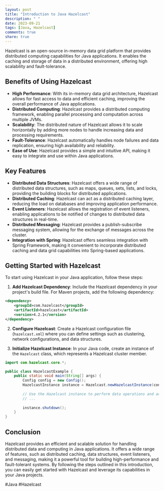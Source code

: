 ```yaml
---
layout: post
title: "Introduction to Java Hazelcast"
description: " "
date: 2023-09-21
tags: [Java, Hazelcast]
comments: true
share: true
---
```


Hazelcast is an open-source in-memory data grid platform that provides distributed computing capabilities for Java applications. It enables the caching and storage of data in a distributed environment, offering high scalability and fault-tolerance.

## Benefits of Using Hazelcast

- **High Performance**: With its in-memory data grid architecture, Hazelcast allows for fast access to data and efficient caching, improving the overall performance of Java applications.
- **Distributed Computing**: Hazelcast provides a distributed computing framework, enabling parallel processing and computation across multiple JVMs.
- **Scalability**: The distributed nature of Hazelcast allows it to scale horizontally by adding more nodes to handle increasing data and processing requirements.
- **Fault-Tolerance**: Hazelcast automatically handles node failures and data replication, ensuring high availability and reliability.
- **Ease of Use**: Hazelcast provides a simple and intuitive API, making it easy to integrate and use within Java applications.

## Key Features

- **Distributed Data Structures**: Hazelcast offers a wide range of distributed data structures, such as maps, queues, sets, lists, and locks, providing the building blocks for distributed applications.
- **Distributed Caching**: Hazelcast can act as a distributed caching layer, reducing the load on databases and improving application performance.
- **Event Listeners**: Hazelcast allows the registration of event listeners, enabling applications to be notified of changes to distributed data structures in real-time.
- **Distributed Messaging**: Hazelcast provides a publish-subscribe messaging system, allowing for the exchange of messages across the cluster.
- **Integration with Spring**: Hazelcast offers seamless integration with Spring Framework, making it convenient to incorporate distributed caching and data grid capabilities into Spring-based applications.

## Getting Started with Hazelcast

To start using Hazelcast in your Java application, follow these steps:

1. **Add Hazelcast Dependency**: Include the Hazelcast dependency in your project's build file. For Maven projects, add the following dependency:

```xml
<dependency>
    <groupId>com.hazelcast</groupId>
    <artifactId>hazelcast</artifactId>
    <version>4.2.1</version>
</dependency>
```

2. **Configure Hazelcast**: Create a Hazelcast configuration file (`hazelcast.xml`) where you can define settings such as clustering, network configurations, and data structures.

3. **Initialize Hazelcast Instance**: In your Java code, create an instance of the `Hazelcast` class, which represents a Hazelcast cluster member.

```java
import com.hazelcast.core.*;

public class HazelcastExample {
    public static void main(String[] args) {
        Config config = new Config();
        HazelcastInstance instance = Hazelcast.newHazelcastInstance(config);
        
        // Use the Hazelcast instance to perform data operations and access distributed data structures
        // ...
        
        instance.shutdown();
    }
}
```

## Conclusion

Hazelcast provides an efficient and scalable solution for handling distributed data and computing in Java applications. It offers a wide range of features, such as distributed caching, data structures, event listeners, and messaging, making it a powerful tool for building high-performance and fault-tolerant systems. By following the steps outlined in this introduction, you can easily get started with Hazelcast and leverage its capabilities in your Java projects.

\#Java #Hazelcast